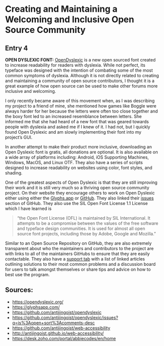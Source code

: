 # Creating and Maintaining a Welcoming and Inclusive Open Source Community
## Entry 4

__OPEN DYSLEXIC FONT:__
[OpenDyslexic](https://opendyslexic.org/) is a new open sourced font created to increase readability for readers with dyslexia. While not perfect, its typeface was designed with the intention of combating some of the most common symptoms of dyslexia. Although it is not directly related to creating and maintaining a community of open source contributors, I thought it is a great example of how open source can be used to make other forums more inclusive and welcoming. 

I only recently became aware of this movement when, as I was describing my project to a friend of mine, she mentioned how games like Boggle were always harder for her because the letters were often too close together and the boxy font led to an increased resemblance between letters. She informed me that she had heard of a new font that was geared towards people with dyslexia and asked me if I knew of it. I had not, but I quickly found Open Dyslexic and am slowly implementing their font into my project’s GUI. 

In another attempt to make their product more inclusive, downloading an Open Dyslexic font is gratis, all donations are optional. It is also available on a wide array of platforms including: Android, iOS Supporting Machines, Windows, MacOS, and Linux OTF. They also have a series of scripts designed to increase readability on websites using color, font styles, and shading.  

One of the greatest aspects of Open Dyslexic is that they are still improving their work and it is still very much so a thriving open source community project. On their website they encourage others to work on Open Dyslexic either using either the [Glyphs.app]( https://glyphsapp.com/) or [GitHub](https://github.com/antijingoist/opendyslexic). They also linked their [issues]( https://github.com/antijingoist/opendyslexic/issues?q=is%3Aopen+sort%3Acomments-desc) section of GitHub.
They also use the SIL Open Font License 1.1 License which I have learned is 
> “the Open Font License (OFL) is maintained by SIL International. It attempts to be a compromise between the values of the free software and typeface design communities. It is used for almost all open source font projects, including those by Adobe, Google and Mozilla.”


Similar to an Open Source Repository on GitHub, they are also extremely transparent about who the maintainers and contributors to the project are with links to all of the maintainers GitHubs to ensure that they are easily contactable. 
They also have a [support tab]( https://desk.zoho.com/portal/abbiecodes/en/home) with a list of linked articles outlining solutions to their most common problems and a discussion board for users to talk amongst themselves or share tips and advice on how to best use the program. 

## Sources:
- https://opendyslexic.org/
- https://glyphsapp.com/
- https://github.com/antijingoist/opendyslexic
- https://github.com/antijingoist/opendyslexic/issues?q=is%3Aopen+sort%3Acomments-desc
- https://github.com/antijingoist/web-accessibility 
- http://antijingoist.github.io/web-accessibility/ 
- https://desk.zoho.com/portal/abbiecodes/en/home 
